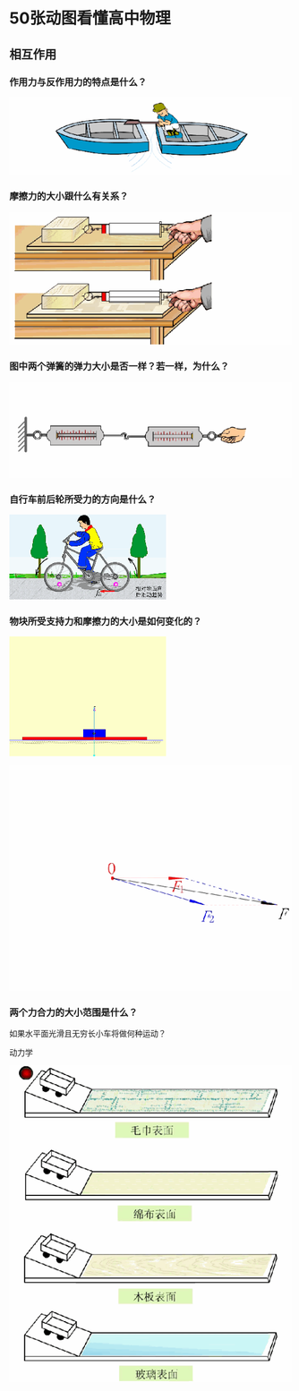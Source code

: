 # 50张动图看懂高中物理

## 相互作用

### 作用力与反作用力的特点是什么？

![作用力与反作用力](img/01-zyl-fzyl.gif)

### 摩擦力的大小跟什么有关系？

![摩擦力的大小](img/02-mocali.gif)

### 图中两个弹簧的弹力大小是否一样？若一样，为什么？

![弹簧的弹力大小](img/03-springs.gif)

### 自行车前后轮所受力的方向是什么？

![自行车前后轮所受力](img/04-bike.gif)

### 物块所受支持力和摩擦力的大小是如何变化的？

![物块所受支持力和摩擦力的大小](img/05-support-force.gif)

![进一步](img/05-force.gif)

### 两个力合力的大小范围是什么？

如果水平面光滑且无穷长小车将做何种运动？

动力学

![动力学](img/06-donglixue.gif)

